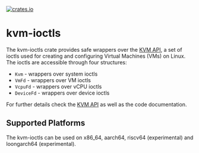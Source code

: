 [![crates.io](https://img.shields.io/crates/v/kvm-ioctls.svg)](https://crates.io/crates/kvm-ioctls)

# kvm-ioctls

The kvm-ioctls crate provides safe wrappers over the
[KVM API](https://www.kernel.org/doc/Documentation/virtual/kvm/api.txt), a set
of ioctls used for creating and configuring Virtual Machines (VMs) on Linux.
The ioctls are accessible through four structures:
- `Kvm` - wrappers over system ioctls
- `VmFd` - wrappers over VM ioctls
- `VcpuFd` - wrappers over vCPU ioctls
- `DeviceFd` - wrappers over device ioctls

For further details check the
[KVM API](https://www.kernel.org/doc/Documentation/virtual/kvm/api.txt) as well
as the code documentation.

## Supported Platforms

The kvm-ioctls can be used on x86_64, aarch64, riscv64 (experimental) and loongarch64 (experimental).


